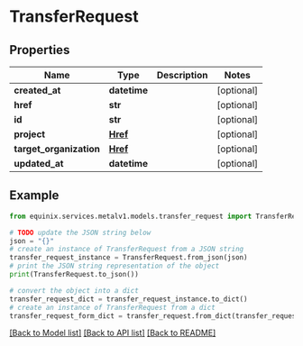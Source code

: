 # TransferRequest


## Properties

Name | Type | Description | Notes
------------ | ------------- | ------------- | -------------
**created_at** | **datetime** |  | [optional] 
**href** | **str** |  | [optional] 
**id** | **str** |  | [optional] 
**project** | [**Href**](Href.md) |  | [optional] 
**target_organization** | [**Href**](Href.md) |  | [optional] 
**updated_at** | **datetime** |  | [optional] 

## Example

```python
from equinix.services.metalv1.models.transfer_request import TransferRequest

# TODO update the JSON string below
json = "{}"
# create an instance of TransferRequest from a JSON string
transfer_request_instance = TransferRequest.from_json(json)
# print the JSON string representation of the object
print(TransferRequest.to_json())

# convert the object into a dict
transfer_request_dict = transfer_request_instance.to_dict()
# create an instance of TransferRequest from a dict
transfer_request_form_dict = transfer_request.from_dict(transfer_request_dict)
```
[[Back to Model list]](../README.md#documentation-for-models) [[Back to API list]](../README.md#documentation-for-api-endpoints) [[Back to README]](../README.md)


